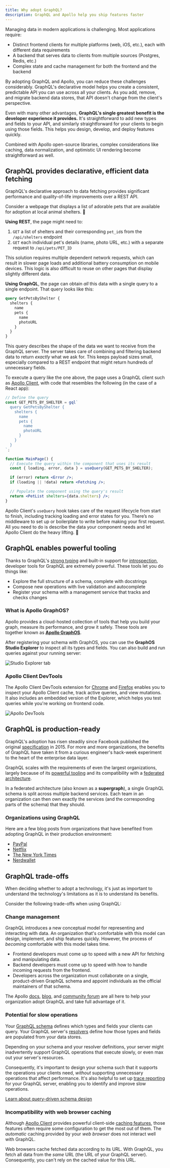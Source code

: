 ```yaml
---
title: Why adopt GraphQL?
description: GraphQL and Apollo help you ship features faster
---
```


Managing data in modern applications is challenging. Most applications require:

- Distinct frontend clients for multiple platforms (web, iOS, etc.), each with different data requirements
- A backend that serves data to clients from multiple sources (Postgres, Redis, etc.)
- Complex state and cache management for both the frontend and the backend

By adopting GraphQL and Apollo, you can reduce these challenges considerably. GraphQL's declarative model helps you create a consistent, predictable API you can use across all your clients. As you add, remove, and migrate backend data stores, that API doesn't change from the client's perspective.

Even with many other advantages, **GraphQL's single greatest benefit is the developer experience it provides.** It's straightforward to add new types and fields to your API, and similarly straightforward for your clients to begin using those fields. This helps you design, develop, and deploy features quickly.

Combined with Apollo open-source libraries, complex considerations like caching, data normalization, and optimistic UI rendering become straightforward as well.

## GraphQL provides declarative, efficient data fetching

GraphQL's declarative approach to data fetching provides significant performance and quality-of-life improvements over a REST API.

Consider a webpage that displays a list of adorable pets that are available for adoption at local animal shelters. 🐶

**Using REST**, the page might need to:

1. `GET` a list of shelters and their corresponding `pet_id`s from the `/api/shelters` endpoint
2. `GET` each individual pet's details (name, photo URL, etc.) with a separate request to `/api/pets/PET_ID`

This solution requires multiple dependent network requests, which can result in slower page loads and additional battery consumption on mobile devices. This logic is also difficult to reuse on other pages that display slightly different data.

**Using GraphQL**, the page can obtain _all_ this data with a single query to a single endpoint. That query looks like this:

```graphql
query GetPetsByShelter {
  shelters {
    name
    pets {
      name
      photoURL
    }
  }
}
```

This query describes the shape of the data we want to receive from the GraphQL server. The server takes care of combining and filtering backend data to return _exactly_ what we ask for. This keeps payload sizes small, especially compared to a REST endpoint that might return hundreds of unnecessary fields.

To execute a query like the one above, the page uses a GraphQL client such as [Apollo Client](/react/), with code that resembles the following (in the case of a React app):

```jsx title="mainpage.jsx"
// Define the query
const GET_PETS_BY_SHELTER = gql`
  query GetPetsByShelter {
    shelters {
      name
      pets {
        name
        photoURL
      }
    }
  }
`;

function MainPage() {
  // Execute the query within the component that uses its result
  const { loading, error, data } = useQuery(GET_PETS_BY_SHELTER);

  if (error) return <Error />;
  if (loading || !data) return <Fetching />;

  // Populate the component using the query's result
  return <PetList shelters={data.shelters} />;
}
```

Apollo Client's `useQuery` hook takes care of the request lifecycle from start to finish, including tracking loading and error states for you. There’s no middleware to set up or boilerplate to write before making your first request. All you need to do is describe the data your component needs and let Apollo Client do the heavy lifting. 💪

## GraphQL enables powerful tooling

Thanks to GraphQL's [strong typing](https://graphql.org/learn/schema) and built-in support for [introspection](https://graphql.org/learn/introspection/), developer tools for GraphQL are extremely powerful. These tools let you do things like:

- Explore the full structure of a schema, complete with docstrings
- Compose new operations with live validation and autocomplete
- Register your schema with a management service that tracks and checks changes

### What is Apollo GraphOS?

Apollo provides a cloud-hosted collection of tools that help you build your graph, measure its performance, and grow it safely. These tools are together known as [**Apollo GraphOS**](/graphos/).

After registering your schema with GraphOS, you can use the **GraphOS Studio Explorer** to inspect all its types and fields. You can also build and run queries against your running server:

<img src="../img/explorer-tab.jpg" alt="Studio Explorer tab" class="screenshot" />

### Apollo Client DevTools

The Apollo Client DevTools extension for [Chrome](https://chrome.google.com/webstore/detail/apollo-client-developer-t/jdkknkkbebbapilgoeccciglkfbmbnfm) and [Firefox](https://addons.mozilla.org/en-US/firefox/addon/apollo-developer-tools/) enables you to inspect your Apollo Client cache, track active queries, and view mutations. It also includes an embedded version of the Explorer, which helps you test queries while you're working on frontend code.

<img src="../img/explorer-devtools.jpg" alt="Apollo DevTools" class="screenshot" />

## GraphQL is production-ready

GraphQL's adoption has risen steadily since Facebook published the original [specification](https://spec.graphql.org/) in 2015. For more and more organizations, the benefits of GraphQL have taken it from a curious engineer's hack-week experiment to the heart of the enterprise data layer.

GraphQL scales with the requirements of even the largest organizations, largely because of its [powerful tooling](#graphql-enables-powerful-tooling) and its compatibility with a [federated architecture](/federation/).

In a federated architecture (also known as a **supergraph**), a single GraphQL schema is split across multiple backend services. Each team in an organization can then own exactly the services (and the corresponding parts of the schema) that they should.

### Organizations using GraphQL

Here are a few blog posts from organizations that have benefited from adopting GraphQL in their production environment:

- [PayPal](https://medium.com/paypal-engineering/scaling-graphql-at-paypal-b5b5ac098810)
- [Netflix](https://netflixtechblog.com/how-netflix-scales-its-api-with-graphql-federation-part-1-ae3557c187e2)
- [The New York Times](https://open.nytimes.com/the-new-york-times-now-on-apollo-b9a78a5038c)
- [Nerdwallet](https://www.nerdwallet.com/blog/engineering/getting-started-with-graphql-and-apollo-part-1/)

## GraphQL trade-offs

When deciding whether to adopt a technology, it's just as important to understand the technology's limitations as it is to understand its benefits.

Consider the following trade-offs when using GraphQL:

### Change management

GraphQL introduces a new conceptual model for representing and interacting with data. An organization that's comfortable with this model can design, implement, and ship features quickly. However, the process of _becoming_ comfortable with this model takes time.

- Frontend developers must come up to speed with a new API for fetching and manipulating data.
- Backend developers must come up to speed with how to handle incoming requests from the frontend.
- Developers across the organization must collaborate on a single, product-driven GraphQL schema and appoint individuals as the official maintainers of that schema.

The Apollo [docs](/), [blog](https://www.apollographql.com/blog/), and [community forum](https://community.apollographql.com) are all here to help your organization adopt GraphQL and take full advantage of it.

### Potential for slow operations

Your [GraphQL schema](/apollo-server/schema/schema/) defines which types and fields your clients can query. Your GraphQL server's [resolvers](/apollo-server/data/resolvers/) define how those types and fields are populated from your data stores.

Depending on your schema and your resolver definitions, your server might inadvertently support GraphQL operations that execute slowly, or even max out your server's resources.

Consequently, it's important to design your schema such that it supports the operations your clients need, _without_ supporting unnecessary operations that affect performance. It's also helpful to set up [trace reporting](/graphos/metrics/operations/#resolver-level-traces) for your GraphQL server, enabling you to identify and improve slow operations.

[Learn about query-driven schema design](/apollo-server/schema/schema/#query-driven-schema-design)

### Incompatibility with web browser caching

Although [Apollo Client](/react/) provides powerful client-side [caching features](/react/caching/cache-configuration/), those features often require some configuration to get the most out of them. The _automatic_ caching provided by your _web browser_ does not interact well with GraphQL.

Web browsers cache fetched data according to its URL. With GraphQL, you fetch all data from the _same_ URL (the URL of your GraphQL server). Consequently, you can't rely on the cached value for this URL.
